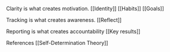 
Clarity is what creates motivation.
[[Identity]]
[[Habits]]
[[Goals]]

Tracking is what creates awareness.
[[Reflect]]

Reporting is what creates accountability
[[Key results]]

References
[[Self-Determination Theory]]